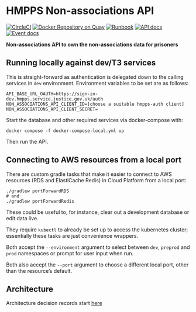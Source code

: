 # HMPPS Non-associations API
[![CircleCI](https://circleci.com/gh/ministryofjustice/hmpps-non-associations-api/tree/main.svg?style=svg)](https://circleci.com/gh/ministryofjustice/hmpps-non-associations-api)
[![Docker Repository on Quay](https://quay.io/repository/hmpps/hmpps-non-associations-api/status "Docker Repository on Quay")](https://quay.io/repository/hmpps/hmpps-non-associations-api)
[![Runbook](https://img.shields.io/badge/runbook-view-172B4D.svg?logo=confluence)](https://dsdmoj.atlassian.net/wiki/spaces/NOM/pages/1739325587/DPS+Runbook)
[![API docs](https://img.shields.io/badge/API_docs_-view-85EA2D.svg?logo=swagger)](https://non-associations-api-dev.hmpps.service.justice.gov.uk/swagger-ui/index.html)
[![Event docs](https://img.shields.io/badge/Event_docs-view-85EA2D.svg)](https://studio.asyncapi.com/?url=https://raw.githubusercontent.com/ministryofjustice/hmpps-non-associations-api/main/async-api.yml&readOnly)

**Non-associations API to own the non-associations data for prisoners**

## Running locally against dev/T3 services

This is straight-forward as authentication is delegated down to the calling services in `dev` environment.
Environment variables to be set are as follows:

```
API_BASE_URL_OAUTH=https://sign-in-dev.hmpps.service.justice.gov.uk/auth
NON_ASSOCIATIONS_API_CLIENT_ID=[choose a suitable hmpps-auth client]
NON_ASSOCIATIONS_API_CLIENT_SECRET=
```

Start the database and other required services via docker-compose with:

```shell
docker compose -f docker-compose-local.yml up
```

Then run the API.

## Connecting to AWS resources from a local port

There are custom gradle tasks that make it easier to connect to AWS resources (RDS and ElastiCache Redis)
in Cloud Platform from a local port:

```shell
./gradlew portForwardRDS
# and
./gradlew portForwardRedis
```

These could be useful to, for instance, clear out a development database or edit data live.

They require `kubectl` to already be set up to access the kubernetes cluster;
essentially these tasks are just convenience wrappers.

Both accept the `--environment` argument to select between `dev`, `preprod` and `prod` namespaces
or prompt for user input when run.

Both also accept the `--port` argument to choose a different local port, other than the resource’s default.

## Architecture

Architecture decision records start [here](doc/architecture/decisions/0001-use-adr.md)
